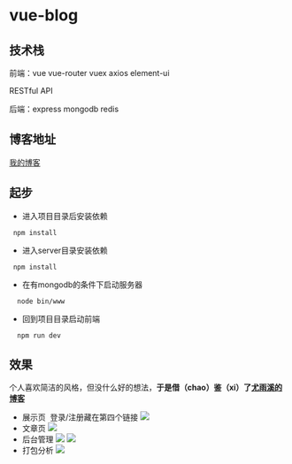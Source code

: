 # vue-blog

## 技术栈

前端：vue vue-router vuex axios element-ui

RESTful API

后端：express mongodb redis



## 博客地址

[我的博客](https://blog.calabash.top)

## 起步

+ 进入项目目录后安装依赖
````
 npm install
````
+ 进入server目录安装依赖
````
 npm install
````
+ 在有mongodb的条件下启动服务器
````
  node bin/www
````
+ 回到项目目录启动前端
````
  npm run dev
````

## 效果
个人喜欢简洁的风格，但没什么好的想法，**于是借（chao）鉴（xi）了[尤雨溪的博客](http://blog.evanyou.me/)**

+ 展示页  登录/注册藏在第四个链接
![](https://blog.calabash.top/b1.jpg)
+ 文章页
![](https://blog.calabash.top/b2.jpg)
+ 后台管理
![](https://blog.calabash.top/b3.jpg)
![](https://blog.calabash.top/b4.jpg)
+ 打包分析
![](https://blog.calabash.top/b5.jpg)

